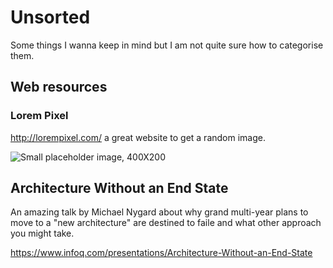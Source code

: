 # Unsorted

Some things I wanna keep in mind but I am not quite sure how to categorise them.

## Web resources

### Lorem Pixel

http://lorempixel.com/ a great website to get a random image.

![Small placeholder image, 400X200](http://lorempixel.com/400/200)

## Architecture Without an End State

An amazing talk by Michael Nygard about why grand multi-year plans to move to a "new architecture" are destined to faile and what other approach you might take.

https://www.infoq.com/presentations/Architecture-Without-an-End-State
